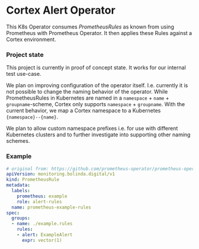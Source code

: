 # Cortex Alert Operator

This K8s Operator consumes _PrometheusRules_ as known from using Prometheus with Prometheus Operator.
It then applies these Rules against a Cortex environment.


### Project state

This project is currently in proof of concept state.
It works for our internal test use-case.

We plan on improving configuration of the operator itself.
I.e. currently it is not possible to change the naming behavior of the operator.
While PrometheusRules in Kubernetes are named in a `namespace` + `name` + `groupname`-scheme,
Cortex only supports `namespace` + `groupname`.
With the current behavior, we map a Cortex namespace to a Kubernetes `{namespace}--{name}`.

We plan to allow custom namespace prefixes i.e. for use with different Kubernetes clusters
and to further investigate into supporting other naming schemes.

### Example
```yaml
# original from: https://github.com/prometheus-operator/prometheus-operator/blob/master/Documentation/user-guides/alerting.md
apiVersion: monitoring.bolinda.digital/v1
kind: PrometheusRule
metadata:
  labels:
    prometheus: example
    role: alert-rules
  name: prometheus-example-rules
spec:
  groups:
  - name: ./example.rules
    rules:
    - alert: ExampleAlert
      expr: vector(1)
```
